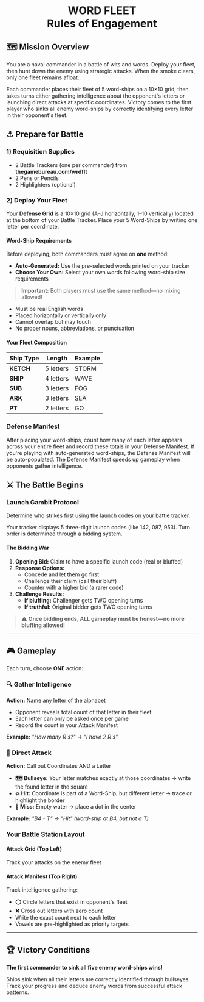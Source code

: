 <h1><center>WORD FLEET</center>
<center>Rules of Engagement</center>

## 🗺️ Mission Overview

You are a naval commander in a battle of wits and words. Deploy your fleet, then hunt down the enemy using strategic attacks. When the smoke clears, only one fleet remains afloat.

Each commander places their fleet of 5 word-ships on a 10×10 grid, then takes turns either gathering intelligence about the opponent's letters or launching direct attacks at specific coordinates. Victory comes to the first player who sinks all enemy word-ships by correctly identifying every letter in their opponent's fleet.

## ⚓ Prepare for Battle

### 1) Requisition Supplies
- 2 Battle Trackers (one per commander) from **thegamebureau.com/wrdflt**
- 2 Pens or Pencils
- 2 Highlighters (optional)

### 2) Deploy Your Fleet

Your **Defense Grid** is a 10×10 grid (A–J horizontally, 1–10 vertically) located at the bottom of your Battle Tracker. Place your 5 Word-Ships by writing one letter per coordinate.

#### Word-Ship Requirements

Before deploying, both commanders must agree on **one** method:
- **Auto-Generated:** Use the pre-selected words printed on your tracker
- **Choose Your Own:** Select your own words following word-ship size requirements

> **Important:** Both players must use the same method—no mixing allowed!

- Must be real English words
- Placed horizontally or vertically only
- Cannot overlap but may touch
- No proper nouns, abbreviations, or punctuation

#### Your Fleet Composition

| Ship Type | Length | Example |
|-----------|--------|---------|
| **KETCH** | 5 letters | STORM |
| **SHIP** | 4 letters | WAVE |
| **SUB** | 3 letters | FOG |
| **ARK** | 3 letters | SEA |
| **PT** | 2 letters | GO |

### Defense Manifest

After placing your word-ships, count how many of each letter appears across your entire fleet and record these totals in your Defense Manifest. If you're playing with auto-generated word-ships, the Defense Manifest will be auto-populated. The Defense Manifest speeds up gameplay when opponents gather intelligence.

## ⚔️ The Battle Begins

### Launch Gambit Protocol

Determine who strikes first using the launch codes on your battle tracker.

Your tracker displays 5 three-digit launch codes (like 142, 087, 953). Turn order is determined through a bidding system.

#### The Bidding War

1. **Opening Bid:** Claim to have a specific launch code (real or bluffed)
2. **Response Options:**
   - Concede and let them go first
   - Challenge their claim (call their bluff)
   - Counter with a higher bid (a rarer code)
3. **Challenge Results:**
   - **If bluffing:** Challenger gets TWO opening turns
   - **If truthful:** Original bidder gets TWO opening turns

> ⚠️ **Once bidding ends, ALL gameplay must be honest—no more bluffing allowed!**

---

## 🎮 Gameplay

Each turn, choose **ONE** action:

### 🔍 Gather Intelligence

**Action:** Name any letter of the alphabet
- Opponent reveals total count of that letter in their fleet
- Each letter can only be asked once per game
- Record the count in your Attack Manifest

**Example:** *"How many R's?" → "I have 2 R's"*

### 🎯 Direct Attack

**Action:** Call out Coordinates AND a Letter
- **🗺️ Bullseye:** Your letter matches exactly at those coordinates → write the found letter in the square
- **💥 Hit:** Coordinate is part of a Word-Ship, but different letter → trace or highlight the border
- **🌊 Miss:** Empty water → place a dot in the center

**Example:** *"B4 - T" → "Hit" (word-ship at B4, but not a T)*

### Your Battle Station Layout

#### Attack Grid (Top Left)
Track your attacks on the enemy fleet

#### Attack Manifest (Top Right)
Track intelligence gathering:
- ⭕ Circle letters that exist in opponent's fleet
- ❌ Cross out letters with zero count
- Write the exact count next to each letter
- Vowels are pre-highlighted as priority targets

---

## 🏆 Victory Conditions

**The first commander to sink all five enemy word-ships wins!**

Ships sink when all their letters are correctly identified through bullseyes. Track your progress and deduce enemy words from successful attack patterns.